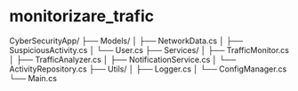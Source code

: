 # monitorizare_trafic
CyberSecurityApp/
├── Models/
│   ├── NetworkData.cs
│   ├── SuspiciousActivity.cs
│   └── User.cs
├── Services/
│   ├── TrafficMonitor.cs
│   ├── TrafficAnalyzer.cs
│   ├── NotificationService.cs
│   └── ActivityRepository.cs
├── Utils/
│   ├── Logger.cs
│   └── ConfigManager.cs
└── Main.cs
